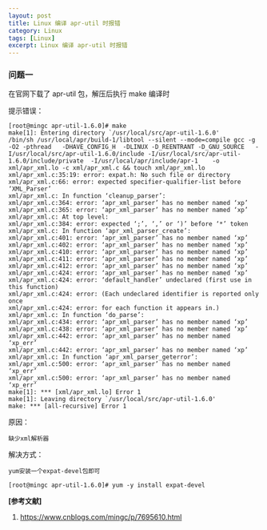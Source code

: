 ```yaml
---
layout: post
title: Linux 编译 apr-util 时报错
category: Linux
tags: [Linux]
excerpt: Linux 编译 apr-util 时报错
---
```


###  问题一 ###

在官网下载了 apr-util 包，解压后执行 make 编译时

提示错误：


    [root@mingc apr-util-1.6.0]# make
	make[1]: Entering directory `/usr/local/src/apr-util-1.6.0'
	/bin/sh /usr/local/apr/build-1/libtool --silent --mode=compile gcc -g -O2 -pthread   -DHAVE_CONFIG_H  -DLINUX -D_REENTRANT -D_GNU_SOURCE   -I/usr/local/src/apr-util-1.6.0/include -I/usr/local/src/apr-util-1.6.0/include/private  -I/usr/local/apr/include/apr-1    -o xml/apr_xml.lo -c xml/apr_xml.c && touch xml/apr_xml.lo
	xml/apr_xml.c:35:19: error: expat.h: No such file or directory
	xml/apr_xml.c:66: error: expected specifier-qualifier-list before ‘XML_Parser’
	xml/apr_xml.c: In function ‘cleanup_parser’:
	xml/apr_xml.c:364: error: ‘apr_xml_parser’ has no member named ‘xp’
	xml/apr_xml.c:365: error: ‘apr_xml_parser’ has no member named ‘xp’
	xml/apr_xml.c: At top level:
	xml/apr_xml.c:384: error: expected ‘;’, ‘,’ or ‘)’ before ‘*’ token
	xml/apr_xml.c: In function ‘apr_xml_parser_create’:
	xml/apr_xml.c:401: error: ‘apr_xml_parser’ has no member named ‘xp’
	xml/apr_xml.c:402: error: ‘apr_xml_parser’ has no member named ‘xp’
	xml/apr_xml.c:410: error: ‘apr_xml_parser’ has no member named ‘xp’
	xml/apr_xml.c:411: error: ‘apr_xml_parser’ has no member named ‘xp’
	xml/apr_xml.c:412: error: ‘apr_xml_parser’ has no member named ‘xp’
	xml/apr_xml.c:424: error: ‘apr_xml_parser’ has no member named ‘xp’
	xml/apr_xml.c:424: error: ‘default_handler’ undeclared (first use in this function)
	xml/apr_xml.c:424: error: (Each undeclared identifier is reported only once
	xml/apr_xml.c:424: error: for each function it appears in.)
	xml/apr_xml.c: In function ‘do_parse’:
	xml/apr_xml.c:434: error: ‘apr_xml_parser’ has no member named ‘xp’
	xml/apr_xml.c:438: error: ‘apr_xml_parser’ has no member named ‘xp’
	xml/apr_xml.c:442: error: ‘apr_xml_parser’ has no member named ‘xp_err’
	xml/apr_xml.c:442: error: ‘apr_xml_parser’ has no member named ‘xp’
	xml/apr_xml.c: In function ‘apr_xml_parser_geterror’:
	xml/apr_xml.c:500: error: ‘apr_xml_parser’ has no member named ‘xp_err’
	xml/apr_xml.c:500: error: ‘apr_xml_parser’ has no member named ‘xp_err’
	make[1]: *** [xml/apr_xml.lo] Error 1
	make[1]: Leaving directory `/usr/local/src/apr-util-1.6.0'
	make: *** [all-recursive] Error 1

原因：
	
	缺少xml解析器

解决方式：

	yum安装一个expat-devel包即可

	[root@mingc apr-util-1.6.0]# yum -y install expat-devel


**[参考文献]**

1. <https://www.cnblogs.com/mingc/p/7695610.html>

